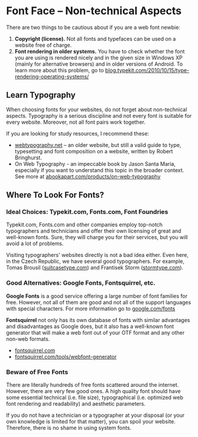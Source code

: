Font Face – Non-technical Aspects
=================================

There are two things to be cautious about if you are a web font newbie:

1.  **Copyright (license).** Not all fonts and typefaces can be used on a
    website free of charge.
2.  **Font rendering in older systems.** You have to check whether the font you
    are using is rendered nicely and in the given size in Windows XP (mainly for
    alternative browsers) and in older versions of Android. To learn more about
    this problem, go to
    [blog.typekit.com/2010/10/15/type-rendering-operating-systems/](http://blog.typekit.com/2010/10/15/type-rendering-operating-systems/)

Learn Typography
----------------

When choosing fonts for your websites, do not forget about non-technical
aspects. Typography is a serious discipline and not every font is suitable for
every website. Moreover, not all font pairs work together.

If you are looking for study resources, I recommend these:

-   [webtypography.net](http://webtypography.net/) – an older website, but
    still a valid guide to type, typesetting and font composition on a website,
    written by Robert Bringhurst.
-   On Web Typography - an impeccable book by Jason Santa Maria, especially if
    you want to understand this topic in the broader context. See more at
    [abookapart.com/products/on-web-typography](http://abookapart.com/products/on-web-typography)

Where To Look For Fonts?
------------------------

### Ideal Choices: Typekit.com, Fonts.com, Font Foundries

Typekit.com, Fonts.com and other companies employ top-notch typographers and
technicians and offer their own licensing of great and well-known fonts. Sure,
they will charge you for their services, but you will avoid a lot of problems.

Visiting typographers' websites directly is not a bad idea either. Even here, in
the Czech Republic, we have several good typographers. For example, Tomas
Brousil ([suitcasetype.com](http://suitcasetype.com)) and Frantisek Storm
([stormtype.com](http://stormtype.com)).

### Good Alternatives: Google Fonts, Fontsquirrel, etc.

**Google Fonts** is a good service offering a large number of font families for
free. However, not all of them are good and not all of the support languages
with special characters. For more information go to
[google.com/fonts](http://www.google.com/fonts/)

**Fontsquirrel** not only has its own database of fonts with similar advantages
and disadvantages as Google does, but it also has a well-known font generator
that will make a web font out of your OTF format and any other non-web formats.

-   [fontsquirrel.com](http://www.fontsquirrel.com/)
-   [fontsquirrel.com/tools/webfont-generator](http://www.fontsquirrel.com/tools/webfont-generator)

### Beware of Free Fonts

There are literally hundreds of free fonts scattered around the internet.
However, there are very few good ones. A high quality font should have some
essential technical (i.e. file size), typographical (i.e. optimized web font
rendering and readability) and aesthetic parameters.

If you do not have a technician or a typographer at your disposal (or your own
knowledge is limited for that matter), you can spoil your website. Therefore,
there is no shame in using system fonts.
